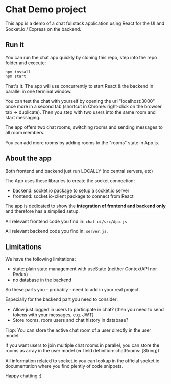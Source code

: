 # Chat Demo project

This app is a demo of a chat fullstack application using React for the UI
and Socket.io / Express on the backend. 

## Run it 

You can run the chat app quickly by cloning this repo, step into the repo folder and execute:

```
npm install
npm start
```

That's it. The app will use concurrently to start React & the backend in parallel in one terminal window.

You can test the chat with yourself by opening the url "localhost:3000" once more in a second tab (shortcut in Chrome: right-click on the browser tab -> duplicate). Then you step with two users into the same room and start messaging.

The app offers two chat rooms, switching rooms and sending messages to all room members. 

You can add more rooms by adding rooms to the "rooms" state in App.js.

## About the app

Both frontend and backend just run LOCALLY (no central servers, etc)

The App uses these libraries to create the socket connection:
* backend: socket.io package to setup a socket.io server 
* frontend: socket.io-client package to connect from React

The app is dedicated to show the **integration of frontend and backend only** and therefore has a simplied setup. 

All relevant frontend code you find in: `chat-ui/src/App.js`

All relevant backend code you find in: `server.js`.

## Limitations

We have the following limitations:

* state: plain state management with useState (neither ContextAPI nor Redux)
* no database in the backend

So these parts you - probably - need to add in your real project.

Especially for the backend part you need to consider:
* Allow just logged in users to participate in chat? (then you need to send tokens with your messages, e.g. JWT)
* Store rooms, room users and chat history in database?

Tipp: You can store the active chat room of a user directly in the user model.

If you want users to join multiple chat rooms in parallel, you can store the rooms as array in the user model (=> field definition: chatRooms: [String])

All information related to socket.io you can lookup in the official socket.io documentation where you find plently of code snippets.

Happy chatting :)